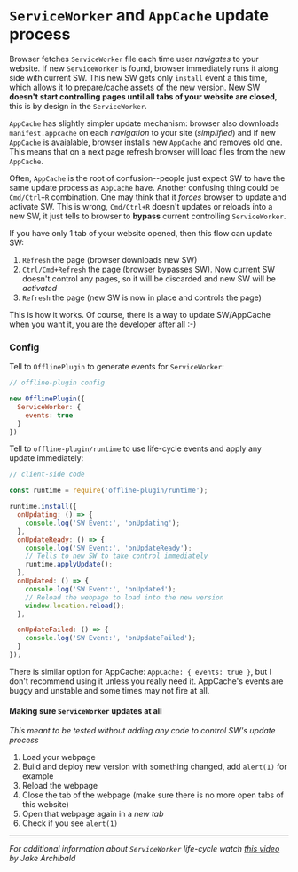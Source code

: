 # `ServiceWorker` and `AppCache` update process

Browser fetches `ServiceWorker` file each time user _navigates_ to your website. If new `ServiceWorker` is found, browser immediately runs it along side with current SW. This new SW gets only `install` event a this time, which allows it to prepare/cache assets of the new version. New SW **doesn't start controlling pages until all tabs of your website are closed**, this is by design in the `ServiceWorker`.

`AppCache` has slightly simpler update mechanism: browser also downloads `manifest.appcache` on each _navigation_ to your site (_simplified_) and if new `AppCache` is avaialable, browser installs new `AppCache` and removes old one. This means that on a next page refresh browser will load files from the new `AppCache`.

Often, `AppCache` is the root of confusion--people just expect SW to have the same update process as `AppCache` have. Another confusing thing could be `Cmd/Ctrl+R` combination. One may think that it _forces_ browser to update and activate SW. This is wrong, `Cmd/Ctrl+R` doesn't updates or reloads into a new SW, it just tells to browser to **bypass** current controlling `ServiceWorker`.

If you have only 1 tab of your website opened, then this flow can update SW:

1. `Refresh` the page (browser downloads new SW)
2. `Ctrl/Cmd+Refresh` the page (browser bypasses SW). Now current SW doesn't control any pages, so it will be discarded and new SW will be _activated_
3. `Refresh` the page (new SW is now in place and controls the page)

This is how it works. Of course, there is a way to update SW/AppCache when you want it, you are the developer after all :-)

### Config

Tell to `OfflinePlugin` to generate events for `ServiceWorker`:

```js
// offline-plugin config

new OfflinePlugin({
  ServiceWorker: {
    events: true
  }
})
```

Tell to `offline-plugin/runtime` to use life-cycle events and apply any update immediately:

```js
// client-side code

const runtime = require('offline-plugin/runtime');

runtime.install({
  onUpdating: () => {
    console.log('SW Event:', 'onUpdating');
  },
  onUpdateReady: () => {
    console.log('SW Event:', 'onUpdateReady');
    // Tells to new SW to take control immediately
    runtime.applyUpdate();
  },
  onUpdated: () => {
    console.log('SW Event:', 'onUpdated');
    // Reload the webpage to load into the new version
    window.location.reload();
  },

  onUpdateFailed: () => {
    console.log('SW Event:', 'onUpdateFailed');
  }
});
```

There is similar option for AppCache: `AppCache: { events: true }`, but I don't recommend using it unless you really need it. AppCache's events are buggy and unstable and some times may not fire at all.

#### Making sure `ServiceWorker` updates at all

_This meant to be tested without adding any code to control SW's update process_

1. Load your webpage
2. Build and deploy new version with something changed, add `alert(1)` for example
3. Reload the webpage
4. Close the tab of the webpage (make sure there is no more open tabs of this website)
5. Open that webpage again in a _new tab_
6. Check if you see `alert(1)`

___________________________________
_For additional information about `ServiceWorker` life-cycle watch [this video](https://twitter.com/jaffathecake/status/709011058938269696) by Jake Archibald_